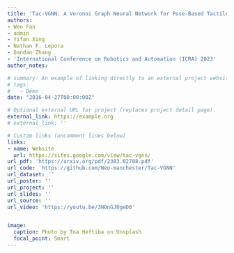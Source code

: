 ```yaml
---
title: 'Tac-VGNN: A Voronoi Graph Neural Network for Pose-Based Tactile Servoing'
authors:
- Wen Fan
- admin
- Yifan Xing
- Nathan F. Lepora
- Dandan Zhang
- 'International Conference on Robotics and Automation (ICRA) 2023'
author_notes:

# summary: An example of linking directly to an external project website using `external_link`.
# tags:
#   - Demo
date: "2016-04-27T00:00:00Z"

# Optional external URL for project (replaces project detail page).
external_link: https://example.org
# external_link: ''

# Custom links (uncomment lines below)
links:
- name: Website
  url: https://sites.google.com/view/tac-vgnn/
url_pdf: 'https://arxiv.org/pdf/2303.02708.pdf'
url_code: 'https://github.com/Neo-manchester/Tac-VGNN'
url_dataset: ''
url_poster: ''
url_project: ''
url_slides: ''
url_source: ''
url_video: 'https://youtu.be/3HOnGJ0geD0'


image:
  caption: Photo by Toa Heftiba on Unsplash
  focal_point: Smart
---
```

